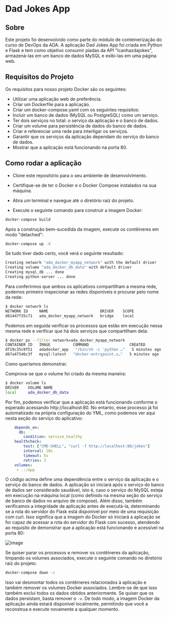 # Dad Jokes App

## Sobre

Este projeto foi desenvolvido como parte do módulo de conteinerização do curso de DevOps da ADA. A aplicação Dad Jokes App foi criada em Python e Flask e tem como objetivo consumir piadas da API "Icanhazdajokes", armazená-las em um banco de dados MySQL e exibi-las em uma página web.

## Requisitos do Projeto

Os requisitos para nosso projeto Docker são os seguintes:

- Utilizar uma aplicação web de preferência.
- Criar um Dockerfile para a aplicação.
- Criar um docker-compose.yaml com os seguintes requisitos:
- Incluir um banco de dados (MySQL ou PostgreSQL) como um serviço.
- Ter dois serviços no total: o serviço da aplicação e o banco de dados.
- Criar um volume para persistência de dados do banco de dados.
- Criar e referenciar uma rede para interligar os serviços.
- Garantir que os serviços da aplicação dependam do serviço do banco de dados.
- Mostrar que a aplicação está funcionando na porta 80.

## Como rodar a aplicação

- Clone este repositório para o seu ambiente de desenvolvimento.

- Certifique-se de ter o Docker e o Docker Compose instalados na sua máquina.

- Abra um terminal e navegue até o diretório raiz do projeto.

- Execute o seguinte comando para construir a imagem Docker:
```bash
docker-compose build
```
Após a construção bem-sucedida da imagem, execute os contêineres em modo "detached":

```bash
docker-compose up -d
```
Se tudo tiver dado certo, você verá o seguinte resultado:
```bash
Creating network "ada_docker_myapp_network" with the default driver
Creating volume "ada_docker_db_data" with default driver
Creating mysql_db ... done
Creating python-server ... done

```

Para conferirmos que ambos os aplicativos compartilham a mesma rede, podemos primeiro inspecionar as redes disponíveis e procurar pelo nome da rede:
````bash
$ docker network ls
NETWORK ID     NAME                       DRIVER    SCOPE
d61447f35c71   ada_docker_myapp_network   bridge    local
````

Podemos em seguida verificar os processos que estão em execução nessa mesma rede e verificar que há dois serviços que compartilham dela:
````bash
$ docker ps --filter network=ada_docker_myapp_network
CONTAINER ID   IMAGE          COMMAND                  CREATED         STATUS                     PORTS                                                  NAMES
df19c35c0f51   adadocker_app   "/bin/sh -c 'python …"   5 minutes ago   Up 5 minutes (unhealthy)   127.0.0.1:80->80/tcp                                   python-server
d67a47546c3f   mysql:latest   "docker-entrypoint.s…"   5 minutes ago   Up 5 minutes (healthy)     0.0.0.0:3306->3306/tcp, :::3306->3306/tcp, 33060/tcp   mysql_db
````

Como queríamos demonstrar.

Comprova-se que o volume foi criado da mesma maneira:
````bash
$ docker volume ls
DRIVER    VOLUME NAME
local     ada_docker_db_data
````

Por fim, podemos verificar que a aplicação está funcionando conforme o esperado acessando http://localhost:80. No entanto, esse processo já foi automatizado na própria configuração do YML, como podemos ver aqui nesta seção do serviço do aplicativo:
```yaml
    depends_on:
      db:
        condition: service_healthy
    healthcheck:
        test: ["CMD-SHELL", "curl -f http://localhost:80/jokes"]
        interval: 10s
        timeout: 5s
        retries: 3
    volumes:
     - .:/app
```

O código acima define uma dependência entre o serviço da aplicação e o serviço do banco de dados. A aplicação só iniciará após o serviço do banco de dados ser considerado saudável, isto é, caso o serviço do MySQL esteja em execução na máquina local (como definido na mesma seção do serviço de banco de dados no arquivo de compose). Além disso, também verificamos a integridade da aplicação antes de executá-la, determinando se a rota do servidor do Flask está disponível por meio de uma requisição com curl. Isso significa que a imagem do Docker só iniciará a aplicação se for capaz de acessar a rota do servidor do Flask com sucesso, atendendo ao requisito de demonstrar que a aplicação está funcionando e acessível na porta 80:

![image](https://github.com/mdgjohnny/ada_docker/assets/55006172/25c11213-b7a1-4df7-82bb-52859e38d784)


Se quiser parar os processos e remover os contêineres da aplicação, limpando os volumes associados, execute o seguinte comando no diretório raiz do projeto:

````bash
docker-compose down -v
````

Isso vai desmontar todos os contêineres relacionados à aplicação e também remover os volumes Docker associados. Lembre-se de que isso também exclui todos os dados obtidos anteriormente. Se quiser que os dados persistam, basta remover o `-v`. De todo modo, a imagem Docker da aplicação ainda estará disponível localmente, permitindo que você a reconstrua e execute novamente a qualquer momento.
